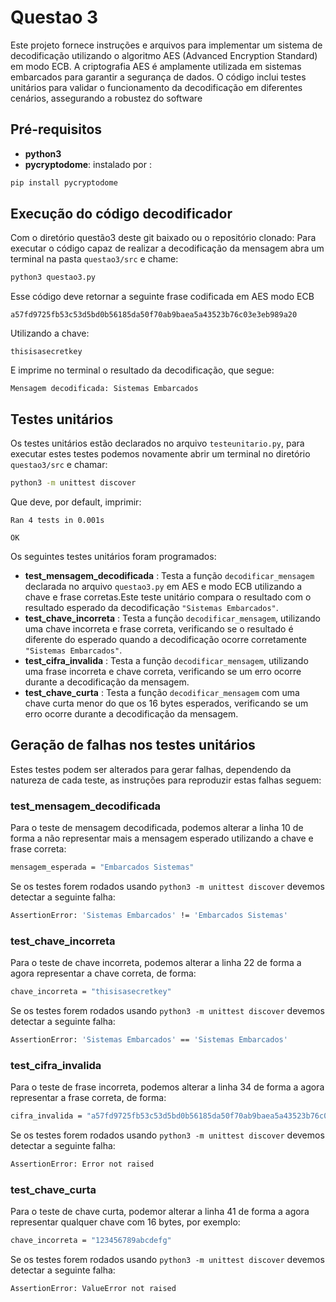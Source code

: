# Questao 3

Este projeto fornece instruções e arquivos para implementar um sistema de decodificação utilizando o algoritmo AES (Advanced Encryption Standard) em modo ECB. A criptografia AES é amplamente utilizada em sistemas embarcados para garantir a segurança de dados. O código inclui testes unitários para validar o funcionamento da decodificação em diferentes cenários, assegurando a robustez do software


## Pré-requisitos

- **python3**
- **pycryptodome**: instalado por :
```bash
pip install pycryptodome
```

## Execução do código decodificador

Com o diretório questão3 deste git baixado ou o repositório clonado:
Para executar o código capaz de realizar a decodificação da mensagem abra um terminal na pasta `questao3/src` e chame:

```bash
python3 questao3.py
```

Esse código deve retornar a seguinte frase codificada em AES modo ECB 
```
a57fd9725fb53c53d5bd0b56185da50f70ab9baea5a43523b76c03e3eb989a20
```
Utilizando a chave:
```
thisisasecretkey
```
E imprime no terminal o resultado da decodificação, que segue:
```
Mensagem decodificada: Sistemas Embarcados
```

## Testes unitários

Os testes unitários estão declarados no arquivo `testeunitario.py`, para executar estes testes podemos novamente abrir um terminal no diretório `questao3/src` e chamar:
```bash
python3 -m unittest discover
```
Que deve, por default, imprimir:
```
Ran 4 tests in 0.001s

OK
```

Os seguintes testes unitários foram programados:
- **test_mensagem_decodificada** : Testa a função `decodificar_mensagem` declarada no arquivo `questao3.py` em AES e modo ECB utilizando a chave e frase corretas.Este teste unitário compara o resultado com o resultado esperado da decodificação `"Sistemas Embarcados"`.
- **test_chave_incorreta** : Testa a função `decodificar_mensagem`, utilizando uma chave incorreta e frase correta, verificando se o resultado é diferente do esperado quando a decodificação ocorre corretamente `"Sistemas Embarcados"`.
- **test_cifra_invalida** : Testa a função `decodificar_mensagem`, utilizando uma frase incorreta  e chave correta, verificando se um erro ocorre durante a decodificação da mensagem.
- **test_chave_curta** : Testa a função `decodificar_mensagem` com uma chave curta menor do que os 16 bytes esperados, verificando se um erro ocorre durante a decodificação da mensagem.


## Geração de falhas nos testes unitários
Estes testes podem ser alterados para gerar falhas, dependendo da natureza de cada teste, as instruções para reproduzir estas falhas seguem:

### test_mensagem_decodificada
Para o teste de mensagem decodificada, podemos alterar a linha 10 de forma a não representar mais a mensagem esperado utilizando a chave e frase correta:
```bash
mensagem_esperada = "Embarcados Sistemas"
```

Se os testes forem rodados usando `python3 -m unittest discover` devemos detectar a seguinte falha:
```bash
AssertionError: 'Sistemas Embarcados' != 'Embarcados Sistemas'
```


### test_chave_incorreta
Para o teste de chave incorreta, podemos alterar a linha 22 de forma a agora representar a chave correta, de forma:
```bash
chave_incorreta = "thisisasecretkey"
```

Se os testes forem rodados usando `python3 -m unittest discover` devemos detectar a seguinte falha:
```bash
AssertionError: 'Sistemas Embarcados' == 'Sistemas Embarcados'
```


### test_cifra_invalida
Para o teste de frase incorreta, podemos alterar a linha 34 de forma a agora representar a frase correta, de forma:
```bash
cifra_invalida = "a57fd9725fb53c53d5bd0b56185da50f70ab9baea5a43523b76c03e3eb989a20"
```

Se os testes forem rodados usando `python3 -m unittest discover` devemos detectar a seguinte falha:
```bash
AssertionError: Error not raised
```

### test_chave_curta
Para o teste de chave curta, podemor alterar a linha 41 de forma a agora representar qualquer chave com 16 bytes, por exemplo:
```bash
chave_incorreta = "123456789abcdefg"
```

Se os testes forem rodados usando `python3 -m unittest discover` devemos detectar a seguinte falha:
```bash
AssertionError: ValueError not raised
```
